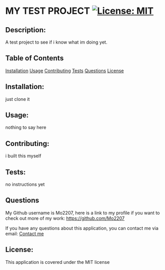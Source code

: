 # MY TEST PROJECT [![License: MIT](https://img.shields.io/badge/License-MIT-yellow.svg)](https://opensource.org/licenses/MIT)

## Description: 
A test project to see if i know what im doing yet.

## Table of Contents
[Installation](#installation)
[Usage](#usage)
[Contributing](#contributing)
[Tests](#tests)
[Questions](#questions)
[License](#license)

## Installation:
just clone it
    
## Usage:
nothing to say here
    
## Contributing:
i built this myself
    
## Tests:
no instructions yet

## Questions
My Github username is Mo2207, here is a link to my profile if you want to check out more of my work: 
https://github.com/Mo2207

If you have any questions about this application, you can contact me via email: 
[Contact me](mailto:gabemorris1042@gmail.com)

## License:
This application is covered under the MIT license
